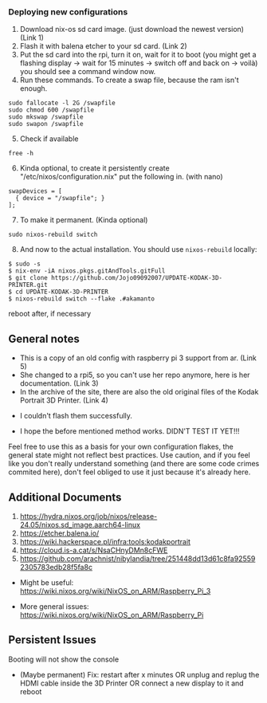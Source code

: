 ### Deploying new configurations
1. Download nix-os sd card image. (just download the newest version) (Link 1)
2. Flash it with balena etcher to your sd card. (Link 2)
3. Put the sd card into the rpi, turn it on, wait for it to boot (you might get a flashing display -> wait for 15 minutes -> switch off and back on -> voilà) you should see a command window now.
4. Run these commands. To create a swap file, because the ram isn't enough.
```
sudo fallocate -l 2G /swapfile
sudo chmod 600 /swapfile
sudo mkswap /swapfile
sudo swapon /swapfile
```
5. Check if available
```
free -h
```
6. Kinda optional, to create it persistently create "/etc/nixos/configuration.nix" put the following in. (with nano)
```
swapDevices = [
  { device = "/swapfile"; }
];
```
7. To make it permanent. (Kinda optional)
```
sudo nixos-rebuild switch
```
8. And now to the actual installation. You should use `nixos-rebuild` locally:
```
$ sudo -s
$ nix-env -iA nixos.pkgs.gitAndTools.gitFull
$ git clone https://github.com/Jojo09092007/UPDATE-KODAK-3D-PRINTER.git
$ cd UPDATE-KODAK-3D-PRINTER
$ nixos-rebuild switch --flake .#akamanto
```
reboot after, if necessary

## General notes
- This is a copy of an old config with raspberry pi 3 support from ar. (Link 5)
- She changed to a rpi5, so you can't use her repo anymore, here is her documentation. (Link 3)
- In the archive of the site, there are also the old original files of the Kodak Portrait 3D Printer. (Link 4)
* I couldn't flash them successfully.
- I hope the before mentioned method works. DIDN'T TEST IT YET!!!

Feel free to use this as a basis for your own configuration flakes, the general state might not reflect best
practices. Use caution, and if you feel like you don't really understand
something (and there are some code crimes commited here), don't feel obliged to
use it just because it's already here.

## Additional Documents
1. https://hydra.nixos.org/job/nixos/release-24.05/nixos.sd_image.aarch64-linux
2. https://etcher.balena.io/
3. https://wiki.hackerspace.pl/infra:tools:kodakportrait
4. https://cloud.is-a.cat/s/NsaCHnyDMn8cFWE
5. https://github.com/arachnist/nibylandia/tree/251448dd13d61c8fa925592305783edb28f5fa8c
- Might be useful: https://wiki.nixos.org/wiki/NixOS_on_ARM/Raspberry_Pi_3

- More general issues:
https://wiki.nixos.org/wiki/NixOS_on_ARM/Raspberry_Pi

## Persistent Issues
Booting will not show the console
- (Maybe permanent) Fix: restart after x minutes OR unplug and replug the HDMI cable inside the 3D Printer OR connect a new display to it and reboot

